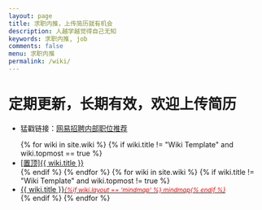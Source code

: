 ```yaml
---
layout: page
title: 求职内推，上传简历就有机会
description: 人越学越觉得自己无知
keywords: 求职内推, job
comments: false
menu: 求职内推
permalink: /wiki/
---
```


# 定期更新，长期有效，欢迎上传简历

- 猛戳链接：[网易招聘内部职位推荐](https://zhupite.com/job/nejobs.html)



<ul class="listing">
{% for wiki in site.wiki %}
{% if wiki.title != "Wiki Template" and wiki.topmost == true %}
<li class="listing-item"><a href="{{ site.url }}{{ wiki.url }}"><span class="top-most-flag">[置顶]</span>{{ wiki.title }}</a></li>
{% endif %}
{% endfor %}
{% for wiki in site.wiki %}
{% if wiki.title != "Wiki Template" and wiki.topmost != true %}
<li class="listing-item"><a href="{{ site.url }}{{ wiki.url }}">{{ wiki.title }}<span style="font-size:12px;color:red;font-style:italic;">{%if wiki.layout == 'mindmap' %}  mindmap{% endif %}</span></a></li>
{% endif %}
{% endfor %}
</ul>
